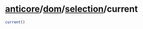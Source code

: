 # [anticore](../../../../../#reference)/[dom](../../#reference)/[selection](../#reference)/<a name="reference">current</a>

```js
current()
```